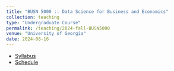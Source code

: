 ```yaml
---
title: "BUSN 5000 :: Data Science for Business and Economics"
collection: teaching
type: "Undergraduate Course"
permalink: /teaching/2024-fall-BUSN5000
venue: "University of Georgia"
date: 2024-08-16
---
```


- [Syllabus](/files/syllabus.busn5000.pdf)
- [Schedule](/files/schedule.busn5000.weekly.pdf)